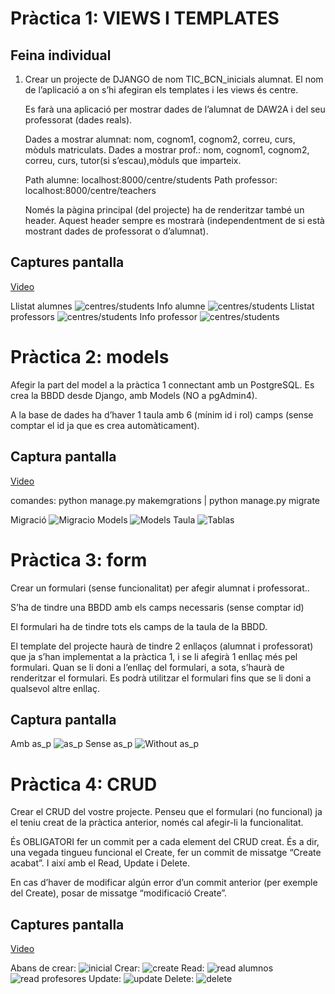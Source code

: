# Pràctica 1: VIEWS I TEMPLATES

## Feina individual
1. Crear un projecte de DJANGO de nom TIC_BCN_inicials alumnat. 
    El nom de l’aplicació a on s’hi afegiran els templates i les views és centre.

    Es farà una aplicació per mostrar dades de l’alumnat de DAW2A i del seu professorat (dades reals).

    Dades a mostrar alumnat: nom, cognom1, cognom2, correu, curs, mòduls matriculats.
    Dades a mostrar prof.: nom, cognom1, cognom2, correu, curs, tutor(si s’escau),mòduls que imparteix.

    Path alumne: localhost:8000/centre/students
    Path professor: localhost:8000/centre/teachers

    Només la pàgina principal (del projecte) ha de renderitzar també un header. Aquest header sempre es mostrarà (independentment de si està mostrant dades de professorat o d’alumnat).

## Captures pantalla
[Video](https://drive.google.com/file/d/1jIkzvrFWLZFM-BKOpgkM8RROPbVAOziy/view?usp=drive_link)

Llistat alumnes
![centres/students](TIC_BCN_JJLC/img/alumnes.png)
Info alumne
![centres/students](TIC_BCN_JJLC/img/alumn.png)
Llistat professors
![centres/students](TIC_BCN_JJLC/img/profess.png)
Info professor
![centres/students](TIC_BCN_JJLC/img/profe.png)

# Pràctica 2: models
Afegir la part del model a la pràctica 1 connectant amb un PostgreSQL. Es crea la BBDD desde Django, amb Models (NO a pgAdmin4).

A la base de dades ha d’haver 1 taula amb 6 (mínim id i rol) camps (sense comptar el id ja que es crea automàticament).

## Captura pantalla
[Video](https://drive.google.com/file/d/1gsQxlekg3KyRQSXjvlsIuMHRu8xVV-RX/view?usp=drive_link)

comandes: python manage.py makemgrations | python manage.py migrate

Migració
![Migracio](TIC_BCN_JJLC/img/migrate.png)
Models
![Models](TIC_BCN_JJLC/img/models.png)
Taula
![Tablas](TIC_BCN_JJLC/img/tablas.png)

# Pràctica 3: form
Crear un formulari (sense funcionalitat) per afegir alumnat i professorat..

S’ha de tindre una BBDD amb els camps necessaris (sense comptar id)

El formulari ha de tindre tots els camps de la taula de la BBDD.
    
El template del projecte haurà de tindre 2 enllaços (alumnat i professorat) que ja s’han implementat a la pràctica 1, i se li afegirà 1 enllaç més pel formulari. Quan se li doni a l’enllaç del formulari, a sota, s’haurà de renderitzar el formulari. Es podrà utilitzar el formulari fins que se li doni a qualsevol altre enllaç.

## Captura pantalla
Amb as_p
![as_p](TIC_BCN_JJLC/img/form_as_p.png)
Sense as_p
![Without as_p](TIC_BCN_JJLC/img/form_noas_p.png)

# Pràctica 4: CRUD
Crear el CRUD del vostre projecte. Penseu que el formulari (no funcional) ja el teniu creat de la pràctica anterior, només cal afegir-li la funcionalitat.

És OBLIGATORI fer un commit per a cada element del CRUD creat. És a dir, una vegada tingueu funcional el Create, fer un commit de missatge “Create acabat”. I així amb el Read, Update i Delete.

En cas d’haver de modificar algún error d’un commit anterior (per exemple del Create), posar de missatge “modificació Create”. 

## Captures pantalla
[Video](https://docs.google.com/document/d/1AAZEJCz4F1-4_VFHn2RpRTzUYUtxLGdJnum70DLJvJg/edit?usp=sharing)

Abans de crear:
![inicial](TIC_BCN_JJLC/img/inicial.png)
Crear:
![create](TIC_BCN_JJLC/img/crear.png)
Read:
![read alumnos](TIC_BCN_JJLC/img/read-alum.png)
![read profesores](TIC_BCN_JJLC/img/read-profes.png)
Update:
![update](TIC_BCN_JJLC/img/update.png)
Delete:
![delete](TIC_BCN_JJLC/img/delete.png)
